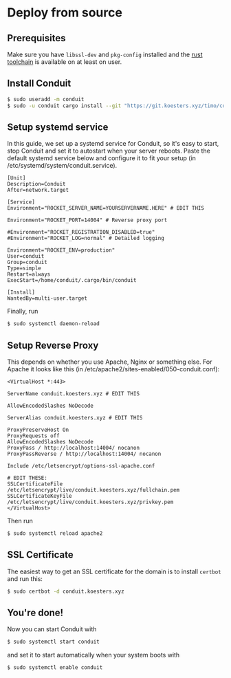 # Deploy from source

## Prerequisites

Make sure you have `libssl-dev` and `pkg-config` installed and the [rust toolchain](https://rustup.rs) is available on at least on user.


## Install Conduit

```bash
$ sudo useradd -m conduit
$ sudo -u conduit cargo install --git "https://git.koesters.xyz/timo/conduit.git"
```


## Setup systemd service

In this guide, we set up a systemd service for Conduit, so it's easy to start, stop Conduit and set it to autostart when your server reboots. Paste the default systemd service below and configure it to fit your setup (in /etc/systemd/system/conduit.service).

```systemd
[Unit]
Description=Conduit
After=network.target

[Service]
Environment="ROCKET_SERVER_NAME=YOURSERVERNAME.HERE" # EDIT THIS

Environment="ROCKET_PORT=14004" # Reverse proxy port

#Environment="ROCKET_REGISTRATION_DISABLED=true"
#Environment="ROCKET_LOG=normal" # Detailed logging

Environment="ROCKET_ENV=production"
User=conduit
Group=conduit
Type=simple
Restart=always
ExecStart=/home/conduit/.cargo/bin/conduit

[Install]
WantedBy=multi-user.target
```

Finally, run
```bash
$ sudo systemctl daemon-reload
```


## Setup Reverse Proxy

This depends on whether you use Apache, Nginx or something else. For Apache it looks like this (in /etc/apache2/sites-enabled/050-conduit.conf):
```
<VirtualHost *:443>

ServerName conduit.koesters.xyz # EDIT THIS

AllowEncodedSlashes NoDecode

ServerAlias conduit.koesters.xyz # EDIT THIS

ProxyPreserveHost On
ProxyRequests off
AllowEncodedSlashes NoDecode
ProxyPass / http://localhost:14004/ nocanon
ProxyPassReverse / http://localhost:14004/ nocanon

Include /etc/letsencrypt/options-ssl-apache.conf

# EDIT THESE:
SSLCertificateFile /etc/letsencrypt/live/conduit.koesters.xyz/fullchain.pem
SSLCertificateKeyFile /etc/letsencrypt/live/conduit.koesters.xyz/privkey.pem
</VirtualHost>
```

Then run
```bash
$ sudo systemctl reload apache2
```


## SSL Certificate

The easiest way to get an SSL certificate for the domain is to install `certbot` and run this:
```bash
$ sudo certbot -d conduit.koesters.xyz
```


## You're done!

Now you can start Conduit with
```bash
$ sudo systemctl start conduit
```

and set it to start automatically when your system boots with
```bash
$ sudo systemctl enable conduit
```

